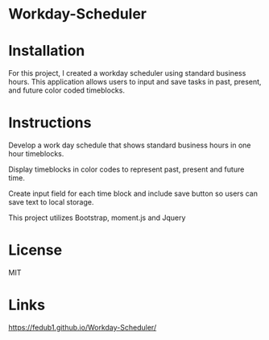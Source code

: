 # Workday-Scheduler

# Installation 

For this project, I created a workday scheduler using standard business hours. This application allows users to input and save tasks in past, present, and future 
color coded timeblocks.

# Instructions

Develop a work day schedule that shows standard business hours in one hour timeblocks.

Display timeblocks in color codes to represent past, present and future time.

Create input field for each time block and include save button so users can save text to local storage.

This project utilizes Bootstrap, moment.js and Jquery

# License
MIT

# Links
https://fedub1.github.io/Workday-Scheduler/




